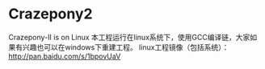 # Crazepony2
Crazepony-Ⅱ is on Linux
本工程运行在linux系统下，使用GCC编译链，大家如果有兴趣也可以在windows下重建工程。
linux工程镜像（包括系统）：http://pan.baidu.com/s/1bpovUaV
